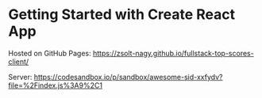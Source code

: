 # Getting Started with Create React App

Hosted on GitHub Pages: https://zsolt-nagy.github.io/fullstack-top-scores-client/

Server: https://codesandbox.io/p/sandbox/awesome-sid-xxfydv?file=%2Findex.js%3A9%2C1